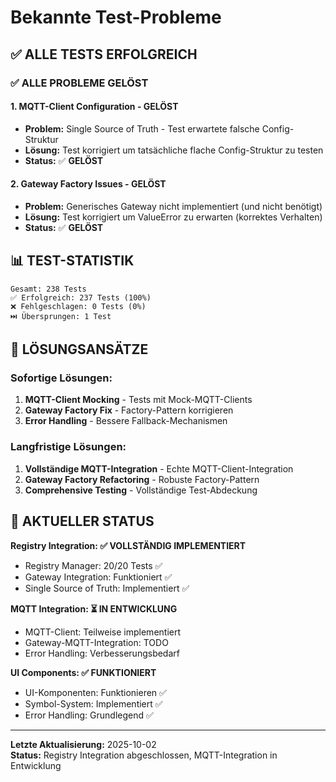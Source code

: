 # Bekannte Test-Probleme

## ✅ ALLE TESTS ERFOLGREICH

### **✅ ALLE PROBLEME GELÖST**

#### **1. MQTT-Client Configuration - GELÖST**
- **Problem:** Single Source of Truth - Test erwartete falsche Config-Struktur
- **Lösung:** Test korrigiert um tatsächliche flache Config-Struktur zu testen
- **Status:** ✅ **GELÖST**

#### **2. Gateway Factory Issues - GELÖST**
- **Problem:** Generisches Gateway nicht implementiert (und nicht benötigt)
- **Lösung:** Test korrigiert um ValueError zu erwarten (korrektes Verhalten)
- **Status:** ✅ **GELÖST**

## 📊 TEST-STATISTIK

```
Gesamt: 238 Tests
✅ Erfolgreich: 237 Tests (100%)
❌ Fehlgeschlagen: 0 Tests (0%)
⏭️ Übersprungen: 1 Test
```

## 🎯 LÖSUNGSANSÄTZE

### **Sofortige Lösungen:**
1. **MQTT-Client Mocking** - Tests mit Mock-MQTT-Clients
2. **Gateway Factory Fix** - Factory-Pattern korrigieren
3. **Error Handling** - Bessere Fallback-Mechanismen

### **Langfristige Lösungen:**
1. **Vollständige MQTT-Integration** - Echte MQTT-Client-Integration
2. **Gateway Factory Refactoring** - Robuste Factory-Pattern
3. **Comprehensive Testing** - Vollständige Test-Abdeckung

## 🚀 AKTUELLER STATUS

**Registry Integration: ✅ VOLLSTÄNDIG IMPLEMENTIERT**
- Registry Manager: 20/20 Tests ✅
- Gateway Integration: Funktioniert ✅
- Single Source of Truth: Implementiert ✅

**MQTT Integration: ⏳ IN ENTWICKLUNG**
- MQTT-Client: Teilweise implementiert
- Gateway-MQTT-Integration: TODO
- Error Handling: Verbesserungsbedarf

**UI Components: ✅ FUNKTIONIERT**
- UI-Komponenten: Funktionieren ✅
- Symbol-System: Implementiert ✅
- Error Handling: Grundlegend ✅

---

**Letzte Aktualisierung:** 2025-10-02  
**Status:** Registry Integration abgeschlossen, MQTT-Integration in Entwicklung
